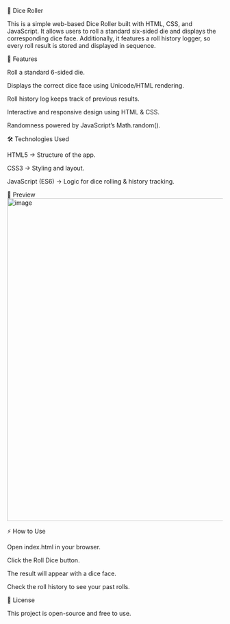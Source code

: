🎲 Dice Roller

This is a simple web-based Dice Roller built with HTML, CSS, and JavaScript.
It allows users to roll a standard six-sided die and displays the corresponding dice face.
Additionally, it features a roll history logger, so every roll result is stored and displayed in sequence.

🚀 Features

Roll a standard 6-sided die.

Displays the correct dice face using Unicode/HTML rendering.

Roll history log keeps track of previous results.

Interactive and responsive design using HTML & CSS.

Randomness powered by JavaScript’s Math.random().

🛠️ Technologies Used

HTML5 → Structure of the app.

CSS3 → Styling and layout.

JavaScript (ES6) → Logic for dice rolling & history tracking.

📸 Preview
<img width="843" height="754" alt="image" src="https://github.com/user-attachments/assets/0da13520-1042-4c6e-8fc6-2b755f4f5790" />


⚡ How to Use

Open index.html in your browser.

Click the Roll Dice button.

The result will appear with a dice face.

Check the roll history to see your past rolls.

📜 License

This project is open-source and free to use.

